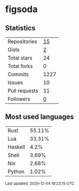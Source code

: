 # figsoda


## Statistics

<table>
    <tr>
        <td>Repositories</td>
        <td><a href="https://github.com/figsoda?tab=repositories">15</a></td>
    </tr>
    <tr>
        <td>Gists</td>
        <td><a href="https://gist.github.com/figsoda">2</a></td>
    </tr>
    <tr>
        <td>Total stars</td>
        <td>24</td>
    </tr>
    <tr>
        <td>Total forks</td>
        <td>0</td>
    </tr>
    <tr>
        <td>Commits</td>
        <td>1227</td>
    </tr>
    <tr>
        <td>Issues</td>
        <td>10</td>
    </tr>
    <tr>
        <td>Pull requests</td>
        <td>11</td>
    </tr>
    <tr>
        <td>Followers</td>
        <td><a href="https://github.com/figsoda?tab=followers">0</a></td>
    </tr>
</table>


## Most used languages

<table>
<tr><td>Rust</td><td>55.11%</td></tr>
<tr><td>Lua</td><td>33.31%</td></tr>
<tr><td>Haskell</td><td>4.2%</td></tr>
<tr><td>Shell</td><td>3.69%</td></tr>
<tr><td>Nix</td><td>2.68%</td></tr>
<tr><td>Python</td><td>1.02%</td></tr>
</table>


<sub>Last updated: 2020-12-04 18:23:15 UTC</sub>
